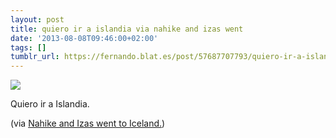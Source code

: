 ```yaml
---
layout: post
title: quiero ir a islandia via nahike and izas went
date: '2013-08-08T09:46:00+02:00'
tags: []
tumblr_url: https://fernando.blat.es/post/57687707793/quiero-ir-a-islandia-via-nahike-and-izas-went
---
```

 ![](/tumblr_files/tumblr_mr7c8szbtU1qz4y16o1_1280.jpg)  

Quiero ir a Islandia.

(via [Nahike and Izas went to Iceland.](http://nahikeandizaswenttoiceland.tumblr.com/))
